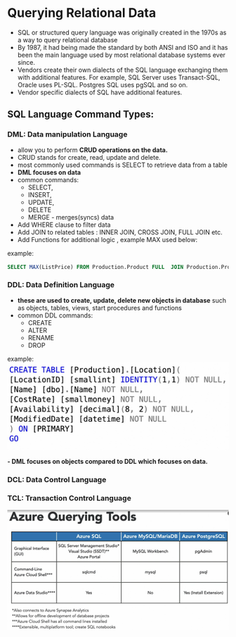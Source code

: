 
# Querying Relational Data

- SQL or structured query language was originally created in the 1970s as a way to query relational database
- By 1987, it had being made the standard by both ANSI and ISO and it has been the main language used by most relational database systems ever since.
- Vendors create their own dialects of the SQL language exchanging them with additional features. For example, SQL Server uses Transact-SQL, Oracle uses PL-SQL. Postgres SQL uses pgSQL and so on.
- Vendor specific dialects of SQL have additional features. 

## SQL Language Command Types:

### DML: Data manipulation Language 

- allow you to perform **CRUD operations on the data.**
- CRUD stands for create, read, update and delete.
- most commonly used commands is SELECT to retrieve data from a table
- **DML focuses on data** 
- common commands: 
  - SELECT, 
  - INSERT, 
  - UPDATE, 
  - DELETE
  - MERGE - merges(syncs) data
- Add WHERE clause to filter data
- Add JOIN to related tables : INNER JOIN, CROSS JOIN, FULL JOIN etc. 
- Add Functions for additional logic , example MAX used below: 

example: 
```sql
SELECT MAX(ListPrice) FROM Production.Product FULL  JOIN Production.ProductModel PM ON PM.ProductModelID = Product.ProductID WHERE color = 'Blue'
```

### DDL: Data Definition Language

- **these are used to create, update, delete  new objects in database** such as objects, tables, views, start procedures and functions
- common DDL commands:
  - CREATE
  - ALTER
  - RENAME
  - DROP

example:
![img.png](../images/2.3.1.png)

**- DML focuses on objects compared to DDL which focuses on data.**

### DCL: Data Control Language

### TCL: Transaction Control Language


![img.png](2.3.2.png)